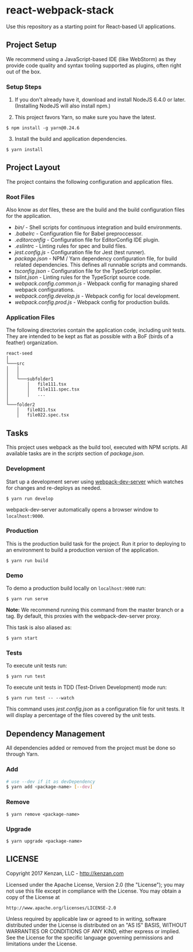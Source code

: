 # react-webpack-stack

Use this repository as a starting point for React-based UI applications.

## Project Setup

We recommend using a JavaScript-based IDE (like WebStorm) as they provide code quality and syntax tooling supported as plugins, often right out of the box.

### Setup Steps

1. If you don't already have it, download and install NodeJS 6.4.0 or later. (Installing NodeJS will also install npm.)

2. This project favors Yarn, so make sure you have the latest.

  ```
  $ npm install -g yarn@0.24.6
  ```

3. Install the build and application dependencies.

  ```
  $ yarn install
  ```

## Project Layout

The project contains the following configuration and application files.

### Root Files

Also know as *dot* files, these are the build and the build configuration files for the application.

 * <i>bin/</i> - Shell scripts for continuous integration and build environments.
 * <i>.babelrc</i> - Configuration file for Babel preproccessor.
 * <i>.editorconfig</i> - Configuration file for EditorConfig IDE plugin.
 * <i>.eslintr</i>c - Linting rules for spec and build files.
 * <i>jest.config.js</i> - Configuration file for Jest (test runner).
 * <i>package.json</i> - NPM / Yarn dependency configuration file, for
 build related dependencies. This defines all runnable scripts and commands.
 * <i>tsconfig.json</i> - Configuration file for the TypeScript compiler.
 * <i>tslint.json</i> - Linting rules for the TypeScript source code.
 * <i>webpack.config.common.js</i> - Webpack config for managing shared webpack configurations.
 * <i>webpack.config.develop.js</i> - Webpack config for local development.
 * <i>webpack.config.prod.js</i> - Webpack config for production builds.

### Application Files

 The following directories contain the application code, including unit tests. They are intended to be kept as flat as possible with a BoF (birds of a feather) organization.

```
react-seed
│
└───src
│   │
│   │
│   └───subfolder1
│       │   file111.tsx
│       │   file111.spec.tsx
│       │   ...
│
└───folder2
    │   file021.tsx
    │   file022.spec.tsx
```

## Tasks

This project uses webpack as the build tool, executed with NPM scripts. All available tasks are in the *scripts* section of *package.json*.

### Development

Start up a development server using
[webpack-dev-server](https://github.com/webpack/webpack-dev-server)
which watches for changes and re-deploys as needed.

```
$ yarn run develop
```

webpack-dev-server automatically opens a browser window to ```localhost:9000```.

### Production

This is the production build task for the project. Run it prior to deploying to an environment to build a production version of the application.

```
$ yarn run build
```

### Demo

To demo a production build locally on ```localhost:9000``` run:

```
$ yarn run serve
```

**Note:** We recommend running this command from the master branch or a tag. By default, this proxies with the webpack-dev-server proxy.

This task is also aliased as:

```
$ yarn start
```

### Tests

To execute unit tests run:

```
$ yarn run test
```

To execute unit tests in TDD (Test-Driven Development) mode run:

```
$ yarn run test -- --watch
```

This command uses <i>jest.config.json</i> as a configuration file for unit tests. It will display a percentage of the files covered by the unit tests.

## Dependency Management

All dependencies added or removed from the project must be done so through Yarn.

### Add

```bash
# use --dev if it as devDependency
$ yarn add <package-name> [--dev]
```

### Remove

```
$ yarn remove <package-name>
```

### Upgrade

```
$ yarn upgrade <package-name>
```

## LICENSE
Copyright 2017 Kenzan, LLC - <http://kenzan.com>

Licensed under the Apache License, Version 2.0 (the "License");
you may not use this file except in compliance with the License.
You may obtain a copy of the License at

    http://www.apache.org/licenses/LICENSE-2.0

Unless required by applicable law or agreed to in writing, software
distributed under the License is distributed on an "AS IS" BASIS,
WITHOUT WARRANTIES OR CONDITIONS OF ANY KIND, either express or implied.
See the License for the specific language governing permissions and
limitations under the License.
